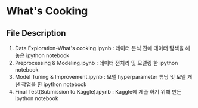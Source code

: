 # What's Cooking

## File Description
1. Data Exploration-What's cooking.ipynb : 데이터 분석 전에 데이터 탐색을 해 놓은 ipython notebook
2. Preprocessing & Modeling.ipynb	: 데이터 전처리 및 모델링 한 ipython notebook
3. Model Tuning & Improvement.ipynb	: 모델 hyperparameter 튜닝 및 모델 개선 작업을 한 ipython notebook
4. Final Test(Submission to Kaggle).ipynb : Kaggle에 제출 하기 위해 만든 ipython notebook
